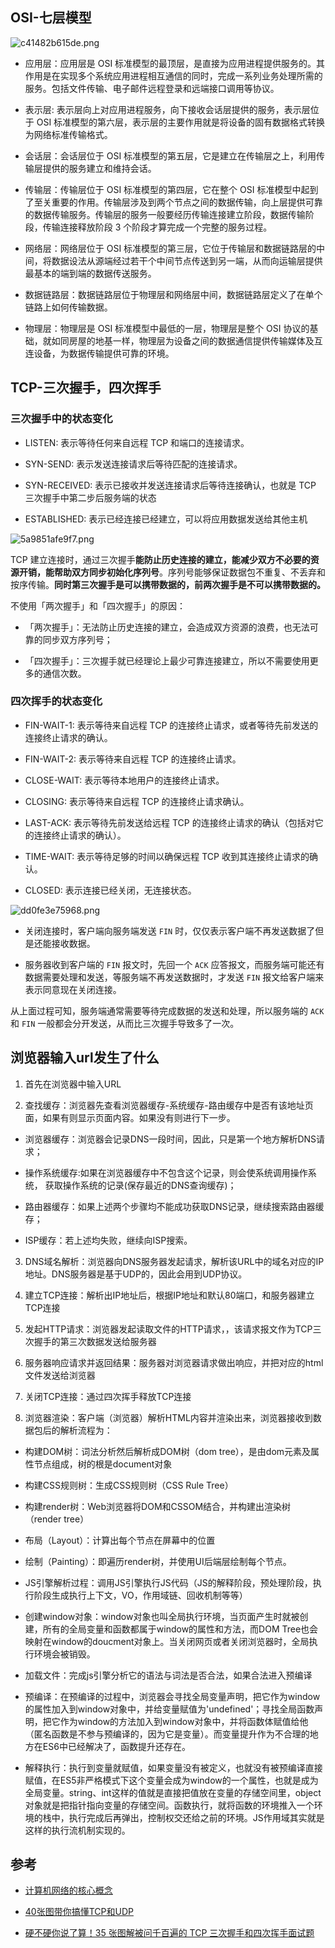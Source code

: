## OSI-七层模型

![c41482b615de.png](../images/c41482b615de.png)

- 应用层：应用层是 OSI 标准模型的最顶层，是直接为应用进程提供服务的。其作用是在实现多个系统应用进程相互通信的同时，完成一系列业务处理所需的服务。包括文件传输、电子邮件远程登录和远端接口调用等协议。

- 表示层: 表示层向上对应用进程服务，向下接收会话层提供的服务，表示层位于 OSI 标准模型的第六层，表示层的主要作用就是将设备的固有数据格式转换为网络标准传输格式。

- 会话层：会话层位于 OSI 标准模型的第五层，它是建立在传输层之上，利用传输层提供的服务建立和维持会话。

- 传输层：传输层位于 OSI 标准模型的第四层，它在整个 OSI 标准模型中起到了至关重要的作用。传输层涉及到两个节点之间的数据传输，向上层提供可靠的数据传输服务。传输层的服务一般要经历传输连接建立阶段，数据传输阶段，传输连接释放阶段 3 个阶段才算完成一个完整的服务过程。

- 网络层：网络层位于 OSI 标准模型的第三层，它位于传输层和数据链路层的中间，将数据设法从源端经过若干个中间节点传送到另一端，从而向运输层提供最基本的端到端的数据传送服务。

- 数据链路层：数据链路层位于物理层和网络层中间，数据链路层定义了在单个链路上如何传输数据。

- 物理层：物理层是 OSI 标准模型中最低的一层，物理层是整个 OSI 协议的基础，就如同房屋的地基一样，物理层为设备之间的数据通信提供传输媒体及互连设备，为数据传输提供可靠的环境。

## TCP-三次握手，四次挥手

### 三次握手中的状态变化

- LISTEN: 表示等待任何来自远程 TCP 和端口的连接请求。

- SYN-SEND: 表示发送连接请求后等待匹配的连接请求。

- SYN-RECEIVED: 表示已接收并发送连接请求后等待连接确认，也就是 TCP 三次握手中第二步后服务端的状态

- ESTABLISHED: 表示已经连接已经建立，可以将应用数据发送给其他主机

![5a9851afe9f7.png](../images/5a9851afe9f7.png)

TCP 建立连接时，通过三次握手**能防止历史连接的建立，能减少双方不必要的资源开销，能帮助双方同步初始化序列号**。序列号能够保证数据包不重复、不丢弃和按序传输。**同时第三次握手是可以携带数据的，前两次握手是不可以携带数据的。**

不使用「两次握手」和「四次握手」的原因：

- 「两次握手」：无法防止历史连接的建立，会造成双方资源的浪费，也无法可靠的同步双方序列号；

- 「四次握手」：三次握手就已经理论上最少可靠连接建立，所以不需要使用更多的通信次数。

### 四次挥手的状态变化

- FIN-WAIT-1: 表示等待来自远程 TCP 的连接终止请求，或者等待先前发送的连接终止请求的确认。

- FIN-WAIT-2: 表示等待来自远程 TCP 的连接终止请求。

- CLOSE-WAIT: 表示等待本地用户的连接终止请求。

- CLOSING: 表示等待来自远程 TCP 的连接终止请求确认。

- LAST-ACK: 表示等待先前发送给远程 TCP 的连接终止请求的确认（包括对它的连接终止请求的确认）。

- TIME-WAIT: 表示等待足够的时间以确保远程 TCP 收到其连接终止请求的确认。

- CLOSED: 表示连接已经关闭，无连接状态。

![dd0fe3e75968.png](../images/dd0fe3e75968.png)

- 关闭连接时，客户端向服务端发送 `FIN` 时，仅仅表示客户端不再发送数据了但是还能接收数据。

- 服务器收到客户端的 `FIN` 报文时，先回一个 `ACK` 应答报文，而服务端可能还有数据需要处理和发送，等服务端不再发送数据时，才发送 `FIN` 报文给客户端来表示同意现在关闭连接。

从上面过程可知，服务端通常需要等待完成数据的发送和处理，所以服务端的 `ACK` 和 `FIN` 一般都会分开发送，从而比三次握手导致多了一次。

## 浏览器输入url发生了什么

1. 首先在浏览器中输入URL

2. 查找缓存：浏览器先查看浏览器缓存-系统缓存-路由缓存中是否有该地址页面，如果有则显示页面内容。如果没有则进行下一步。

- 浏览器缓存：浏览器会记录DNS一段时间，因此，只是第一个地方解析DNS请求；

- 操作系统缓存:如果在浏览器缓存中不包含这个记录，则会使系统调用操作系统， 获取操作系统的记录(保存最近的DNS查询缓存)；

- 路由器缓存：如果上述两个步骤均不能成功获取DNS记录，继续搜索路由器缓存；

- ISP缓存：若上述均失败，继续向ISP搜索。

3. DNS域名解析：浏览器向DNS服务器发起请求，解析该URL中的域名对应的IP地址。DNS服务器是基于UDP的，因此会用到UDP协议。

4. 建立TCP连接：解析出IP地址后，根据IP地址和默认80端口，和服务器建立TCP连接

5. 发起HTTP请求：浏览器发起读取文件的HTTP请求，，该请求报文作为TCP三次握手的第三次数据发送给服务器

6. 服务器响应请求并返回结果：服务器对浏览器请求做出响应，并把对应的html文件发送给浏览器

7. 关闭TCP连接：通过四次挥手释放TCP连接

8. 浏览器渲染：客户端（浏览器）解析HTML内容并渲染出来，浏览器接收到数据包后的解析流程为：

- 构建DOM树：词法分析然后解析成DOM树（dom tree），是由dom元素及属性节点组成，树的根是document对象

- 构建CSS规则树：生成CSS规则树（CSS Rule Tree）

- 构建render树：Web浏览器将DOM和CSSOM结合，并构建出渲染树（render tree）

- 布局（Layout）：计算出每个节点在屏幕中的位置

- 绘制（Painting）：即遍历render树，并使用UI后端层绘制每个节点。

- JS引擎解析过程：调用JS引擎执行JS代码（JS的解释阶段，预处理阶段，执行阶段生成执行上下文，VO，作用域链、回收机制等等）

- 创建window对象：window对象也叫全局执行环境，当页面产生时就被创建，所有的全局变量和函数都属于window的属性和方法，而DOM Tree也会映射在window的doucment对象上。当关闭网页或者关闭浏览器时，全局执行环境会被销毁。

- 加载文件：完成js引擎分析它的语法与词法是否合法，如果合法进入预编译

- 预编译：在预编译的过程中，浏览器会寻找全局变量声明，把它作为window的属性加入到window对象中，并给变量赋值为'undefined'；寻找全局函数声明，把它作为window的方法加入到window对象中，并将函数体赋值给他（匿名函数是不参与预编译的，因为它是变量）。而变量提升作为不合理的地方在ES6中已经解决了，函数提升还存在。

- 解释执行：执行到变量就赋值，如果变量没有被定义，也就没有被预编译直接赋值，在ES5非严格模式下这个变量会成为window的一个属性，也就是成为全局变量。string、int这样的值就是直接把值放在变量的存储空间里，object对象就是把指针指向变量的存储空间。函数执行，就将函数的环境推入一个环境的栈中，执行完成后再弹出，控制权交还给之前的环境。JS作用域其实就是这样的执行流机制实现的。

## 参考

- [计算机网络的核心概念](https://juejin.cn/post/7075880667065614343)

- [40张图带你搞懂TCP和UDP](https://juejin.cn/post/6900710442583359501)

- [硬不硬你说了算！35 张图解被问千百遍的 TCP 三次握手和四次挥手面试题](https://juejin.cn/post/6844904115475070989)



